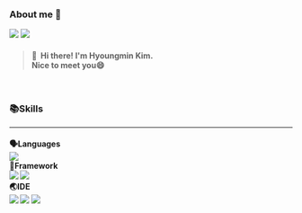 ### About me 👀
<p>
  <a href="https://hyoungmins.tistory.com/" target="_blank"><img src="https://img.shields.io/badge/Tech Blog-000000?style=plastic&logo=Tistory&logoColor=white"/></a>
  <a href="mailto:pinks1226@gmail.com" target="_blank"><img src="https://img.shields.io/badge/Email-EA4335?style=plastic&logo=Gmail&logoColor=white"/></a>
</p>

> #### 👋&nbsp; Hi there! I'm Hyoungmin Kim.</br> Nice to meet you😄
</br>

### 📚Skills
---
#### 🗣️Languages</br> <img src="https://img.shields.io/badge/Java-007396?style=plastic&logo=Java&logoColor=white"/></br> 🔨Framework</br> <img src="https://img.shields.io/badge/Spring-6DB33F?style=plastic&logo=Spring&logoColor=white"/> <img src="https://img.shields.io/badge/Spring%20Boot-6DB33F?style=plastic&logo=Spring%20Boot&logoColor=white"/></br> 🌏IDE</br> <img src="https://img.shields.io/badge/Eclipse%20IDE-2C2255?style=plastic&logo=Eclipse%20IDE&logoColor=white"/> <img src="https://img.shields.io/badge/IntelliJ%20IDEA-000000?style=plastic&logo=IntelliJ%20IDEA&logoColor=white"/> <img src="https://img.shields.io/badge/Android%20Studio-3DDC84?style=plastic&logo=Android%20Studio&logoColor=white"/>
<!--
**hyoungmins/hyoungmins** is a ✨ _special_ ✨ repository because its `README.md` (this file) appears on your GitHub profile.

Here are some ideas to get you started:

- 🔭 I’m currently working on ...
- 🌱 I’m currently learning ...
- 👯 I’m looking to collaborate on ...
- 🤔 I’m looking for help with ...
- 💬 Ask me about ...
- 📫 How to reach me: ...
- 😄 Pronouns: ...
- ⚡ Fun fact: ...
-->
